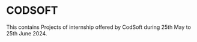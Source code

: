 # CODSOFT
This contains Projects of internship offered by
CodSoft during 25th May to 25th June 2024.
